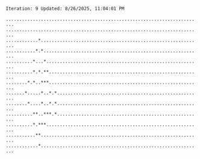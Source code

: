 `Iteration: 9 Updated: 8/26/2025, 11:04:01 PM`
<!-- GOL_START -->
`.........................................................................`</br>
`.........................................................................`</br>
`............*............................................................`</br>
`...........*.*...........................................................`</br>
`..........*...*..........................................................`</br>
`..........*.*.**.........................................................`</br>
`........*.*..***.........................................................`</br>
`.......*.....*..*.*......................................................`</br>
`........*....*..*.*......................................................`</br>
`..........**..***.*......................................................`</br>
`..........*.***..........................................................`</br>
`...........**............................................................`</br>
`............*............................................................`</br>
<!-- GOL_END -->